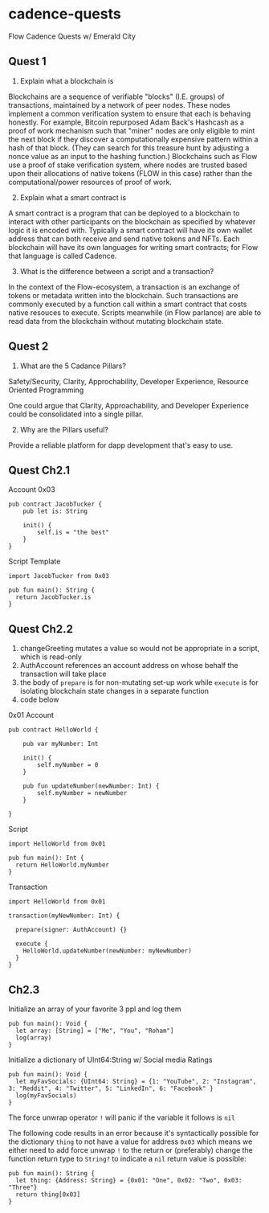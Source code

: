 # cadence-quests
Flow Cadence Quests w/ Emerald City

## Quest 1 

1. Explain what a blockchain is

Blockchains are a sequence of verifiable "blocks" (I.E. groups) of transactions, maintained by a network of peer nodes.  These nodes implement a common verification system to ensure that each is behaving honestly.  For example, Bitcoin repurposed Adam Back's Hashcash as a proof of work mechanism such that "miner" nodes are only eligible to mint the next block if they discover a computationally expensive pattern within a hash of that block.  (They can search for this treasure hunt by adjusting a nonce value as an input to the hashing function.)  Blockchains such as Flow use a proof of stake verification system, where nodes are trusted based upon their allocations of native tokens (FLOW in this case) rather than the computational/power resources of proof of work.

2. Explain what a smart contract is

A smart contract is a program that can be deployed to a blockchain to interact with other participants on the blockchain as specified by whatever logic it is encoded with.  Typically a smart contract will have its own wallet address that can both receive and send native tokens and NFTs.  Each blockchain will have its own languages for writing smart contracts; for Flow that language is called Cadence.

3. What is the difference between a script and a transaction?

In the context of the Flow-ecosystem, a transaction is an exchange of tokens or metadata written into the blockchain.  Such transactions are commonly executed by a function call within a smart contract that costs native resouces to execute.  Scripts meanwhile (in Flow parlance) are able to read data from the blockchain without mutating blockchain state.

## Quest 2

1. What are the 5 Cadance Pillars?

Safety/Security, Clarity, Approchability, Developer Experience, Resource Oriented Programming

One could argue that Clarity, Approachability, and Developer Experience could be consolidated into a single pillar.

2. Why are the Pillars useful?

Provide a reliable platform for dapp development that's easy to use.

## Quest Ch2.1

Account 0x03
```
pub contract JacobTucker {
    pub let is: String

    init() {
        self.is = "the best"
    }
}
```

Script Template
```
import JacobTucker from 0x03

pub fun main(): String {
  return JacobTucker.is
}
```

## Quest Ch2.2

1. changeGreeting mutates a value so would not be appropriate in a script, which is read-only
2. AuthAccount references an account address on whose behalf the transaction will take place
3. the body of `prepare` is for non-mutating set-up work while `execute` is for isolating blockchain state changes in a separate function
4. code below

0x01 Account
```
pub contract HelloWorld {

    pub var myNumber: Int

    init() {
        self.myNumber = 0
    }

    pub fun updateNumber(newNumber: Int) {
        self.myNumber = newNumber
    }

}
```

Script
```
import HelloWorld from 0x01

pub fun main(): Int {
  return HelloWorld.myNumber
}
```

Transaction
```
import HelloWorld from 0x01

transaction(myNewNumber: Int) {

  prepare(signer: AuthAccount) {}

  execute {
    HelloWorld.updateNumber(newNumber: myNewNumber)
  }
}
```

## Ch2.3
Initialize an array of your favorite 3 ppl and log them
```
pub fun main(): Void {
  let array: [String] = ["Me", "You", "Roham"]
  log(array)
}
```
Initialize a dictionary of UInt64:String w/ Social media Ratings
```
pub fun main(): Void {
  let myFavSocials: {UInt64: String} = {1: "YouTube", 2: "Instagram", 3: "Reddit", 4: "Twitter", 5: "LinkedIn", 6: "Facebook" }
  log(myFavSocials)
}
```

The force unwrap operator `!` will panic if the variable it follows is `nil`

The following code results in an error because it's syntactically possible for the dictionary `thing` to not have a value for address `0x03` which means we either need to add force unwrap `!` to the return or (preferably) change the function return type to `String?` to indicate a `nil` return value is possible:
```
pub fun main(): String {
  let thing: {Address: String} = {0x01: "One", 0x02: "Two", 0x03: "Three"}
  return thing[0x03]
}
```
